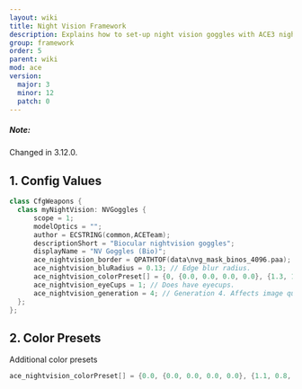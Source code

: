 ```yaml
---
layout: wiki
title: Night Vision Framework
description: Explains how to set-up night vision goggles with ACE3 night vision system.
group: framework
order: 5
parent: wiki
mod: ace
version:
  major: 3
  minor: 12
  patch: 0
---
```


<div class="panel callout">
    <h5>Note:</h5>
    <p>Changed in 3.12.0.</p>
</div>

## 1. Config Values

```cpp
class CfgWeapons {
  class myNightVision: NVGoggles {
      scope = 1;
      modelOptics = "";
      author = ECSTRING(common,ACETeam);
      descriptionShort = "Biocular nightvision goggles";
      displayName = "NV Goggles (Bio)";
      ace_nightvision_border = QPATHTOF(data\nvg_mask_binos_4096.paa); // Edge mask for different tube configurations. Three types: mono, bino and quad.
      ace_nightvision_bluRadius = 0.13; // Edge blur radius.
      ace_nightvision_colorPreset[] = {0, {0.0, 0.0, 0.0, 0.0}, {1.3, 1.2, 0.0, 0.9}, {6, 1, 1, 0.0}}; // Green preset
      ace_nightvision_eyeCups = 1; // Does have eyecups.
      ace_nightvision_generation = 4; // Generation 4. Affects image quality.
  };
};
```

## 2. Color Presets

Additional color presets

```cpp
ace_nightvision_colorPreset[] = {0.0, {0.0, 0.0, 0.0, 0.0}, {1.1, 0.8, 1.9, 0.9}, {1, 1, 6, 0.0}}; // White Phosphor Preset
```
